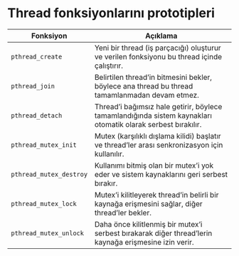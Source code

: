 # Thread fonksiyonlarını prototipleri

| **Fonksiyon**           | **Açıklama**  |
|-------------------------|--------------|
| `pthread_create`       | Yeni bir thread (iş parçacığı) oluşturur ve verilen fonksiyonu bu thread içinde çalıştırır. |
| `pthread_join`         | Belirtilen thread’in bitmesini bekler, böylece ana thread bu thread tamamlanmadan devam etmez. |
| `pthread_detach`       | Thread’i bağımsız hale getirir, böylece tamamlandığında sistem kaynakları otomatik olarak serbest bırakılır. |
| `pthread_mutex_init`   | Mutex (karşılıklı dışlama kilidi) başlatır ve thread’ler arası senkronizasyon için kullanılır. |
| `pthread_mutex_destroy`| Kullanımı bitmiş olan bir mutex’i yok eder ve sistem kaynaklarını geri serbest bırakır. |
| `pthread_mutex_lock`   | Mutex’i kilitleyerek thread’in belirli bir kaynağa erişmesini sağlar, diğer thread’ler bekler. |
| `pthread_mutex_unlock` | Daha önce kilitlenmiş bir mutex’i serbest bırakarak diğer thread’lerin kaynağa erişmesine izin verir. |